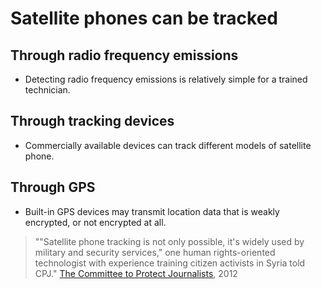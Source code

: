 [Title]: # (Dangers of Tracking)
[Order]: # (1)

# Satellite phones can be tracked

## Through radio frequency emissions

*	Detecting radio frequency emissions is relatively simple for a trained technician. 

## Through tracking devices

*	Commercially available devices can track different models of satellite phone. 

## Through GPS

*	Built-in GPS devices may transmit location data that is weakly encrypted, or not encrypted at all.

> ""Satellite phone tracking is not only possible, it's widely used by military and security services," one human rights-oriented technologist with experience training citizen activists in Syria told CPJ." [The Committee to Protect Journalists](https://cpj.org/blog/2012/02/caveat-utilitor-satellite-phones-can-always-be-tra.php), 2012
